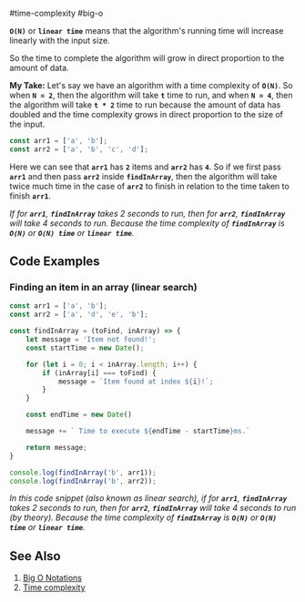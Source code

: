 #time-complexity #big-o 

**`O(N)`** or **`linear time`** means that the algorithm's running time will increase linearly with the input size.

So the time to complete the algorithm will grow in direct proportion to the amount of data.

**My Take:** Let's say we have an algorithm with a time complexity of **`O(N)`**. So when **`N = 2`**, then the algorithm will take **`t`** time to run, and when **`N = 4`**, then the algorithm will take **`t * 2`** time to run because the amount of data has doubled and the time complexity grows in direct proportion to the size of the input.

```javascript
const arr1 = ['a', 'b'];
const arr2 = ['a', 'b', 'c', 'd'];
```

Here we can see that **`arr1`** has **`2`** items and **`arr2`** has **`4`**. So if we first pass **`arr1`** and then pass **`arr2`** inside **`findInArray`**, then the algorithm will take twice much time in the case of **`arr2`** to finish in relation to the time taken to finish **`arr1`**.

*If for **`arr1`**, **`findInArray`** takes 2 seconds to run, then for **`arr2`**, **`findInArray`** will take 4 seconds to run. Because the time complexity of **`findInArray`** is **`O(N)`** or **`O(N) time`** or **`linear time`**.*

## Code Examples

### Finding an item in an array (linear search)

```javascript
const arr1 = ['a', 'b'];
const arr2 = ['a', 'd', 'e', 'b'];

const findInArray = (toFind, inArray) => {
	let message = 'Item not found!';
	const startTime = new Date();

	for (let i = 0; i < inArray.length; i++) {
		if (inArray[i] === toFind) {
			message = `Item found at index ${i}!`;
		}
	}

	const endTime = new Date()

	message += ` Time to execute ${endTime - startTime}ms.`

	return message;
}

console.log(findInArray('b', arr1));
console.log(findInArray('b', arr2));

```

*In this code snippet (also known as linear search), if for **`arr1`**, **`findInArray`** takes 2 seconds to run, then for **`arr2`**, **`findInArray`** will take 4 seconds to run (by theory). Because the time complexity of **`findInArray`** is **`O(N)`** or **`O(N) time`** or **`linear time`**.*

## See Also
1. [Big O Notations](https://youtu.be/V6mKVRU1evU?t=295)
2. [Time complexity](https://en.wikipedia.org/wiki/Time_complexity#Linear_time)